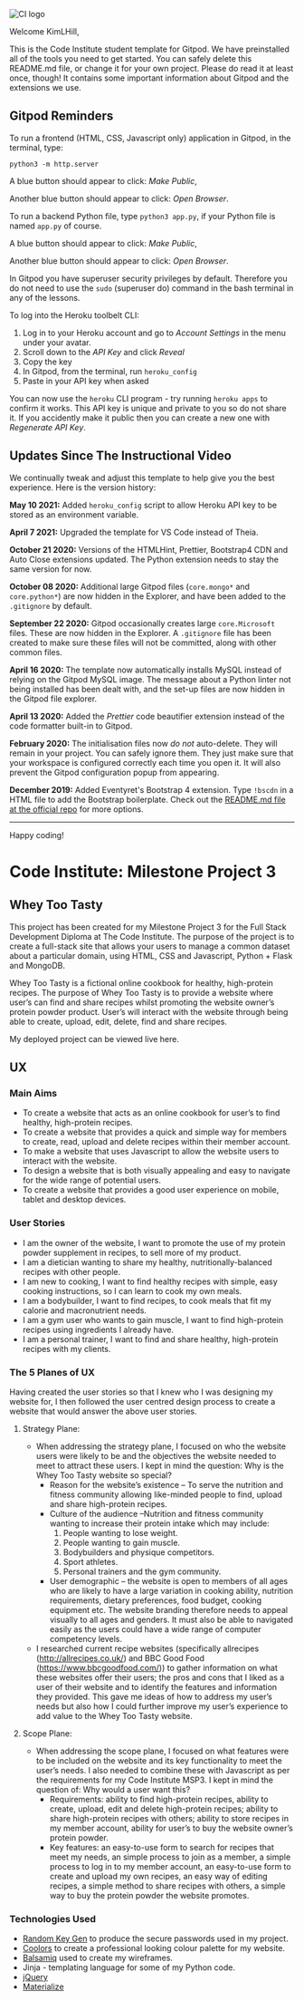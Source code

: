 ![CI logo](https://codeinstitute.s3.amazonaws.com/fullstack/ci_logo_small.png)

Welcome KimLHill,

This is the Code Institute student template for Gitpod. We have preinstalled all of the tools you need to get started. You can safely delete this README.md file, or change it for your own project. Please do read it at least once, though! It contains some important information about Gitpod and the extensions we use.

## Gitpod Reminders

To run a frontend (HTML, CSS, Javascript only) application in Gitpod, in the terminal, type:

`python3 -m http.server`

A blue button should appear to click: _Make Public_,

Another blue button should appear to click: _Open Browser_.

To run a backend Python file, type `python3 app.py`, if your Python file is named `app.py` of course.

A blue button should appear to click: _Make Public_,

Another blue button should appear to click: _Open Browser_.

In Gitpod you have superuser security privileges by default. Therefore you do not need to use the `sudo` (superuser do) command in the bash terminal in any of the lessons.

To log into the Heroku toolbelt CLI:

1. Log in to your Heroku account and go to *Account Settings* in the menu under your avatar.
2. Scroll down to the *API Key* and click *Reveal*
3. Copy the key
4. In Gitpod, from the terminal, run `heroku_config`
5. Paste in your API key when asked

You can now use the `heroku` CLI program - try running `heroku apps` to confirm it works. This API key is unique and private to you so do not share it. If you accidently make it public then you can create a new one with _Regenerate API Key_.

## Updates Since The Instructional Video

We continually tweak and adjust this template to help give you the best experience. Here is the version history:

**May 10 2021:** Added `heroku_config` script to allow Heroku API key to be stored as an environment variable.

**April 7 2021:** Upgraded the template for VS Code instead of Theia.

**October 21 2020:** Versions of the HTMLHint, Prettier, Bootstrap4 CDN and Auto Close extensions updated. The Python extension needs to stay the same version for now.

**October 08 2020:** Additional large Gitpod files (`core.mongo*` and `core.python*`) are now hidden in the Explorer, and have been added to the `.gitignore` by default.

**September 22 2020:** Gitpod occasionally creates large `core.Microsoft` files. These are now hidden in the Explorer. A `.gitignore` file has been created to make sure these files will not be committed, along with other common files.

**April 16 2020:** The template now automatically installs MySQL instead of relying on the Gitpod MySQL image. The message about a Python linter not being installed has been dealt with, and the set-up files are now hidden in the Gitpod file explorer.

**April 13 2020:** Added the _Prettier_ code beautifier extension instead of the code formatter built-in to Gitpod.

**February 2020:** The initialisation files now _do not_ auto-delete. They will remain in your project. You can safely ignore them. They just make sure that your workspace is configured correctly each time you open it. It will also prevent the Gitpod configuration popup from appearing.

**December 2019:** Added Eventyret's Bootstrap 4 extension. Type `!bscdn` in a HTML file to add the Bootstrap boilerplate. Check out the <a href="https://github.com/Eventyret/vscode-bcdn" target="_blank">README.md file at the official repo</a> for more options.

---

Happy coding!




# Code Institute: Milestone Project 3 #

## Whey Too Tasty ##
This project has been created for my Milestone Project 3 for the Full Stack Development Diploma at The Code Institute. The purpose of the project is to create a full-stack site that allows your users to manage a common dataset about a particular domain, using HTML, CSS and Javascript, Python + Flask and MongoDB.

Whey Too Tasty is a fictional online cookbook for healthy, high-protein recipes. The purpose of Whey Too Tasty is to provide a website where user’s can find and share recipes whilst promoting the website owner’s protein powder product. User’s will interact with the website through being able to  create, upload, edit, delete, find and share recipes.

My deployed project can be viewed live here.

## UX ## 

### Main Aims ### 
* To create a website that acts as an online cookbook for user’s to find healthy, high-protein recipes.
* To create a website that provides a quick and simple way for members to create, read, upload and delete recipes within their member account.
* To make a website that uses Javascript to allow the website users to interact with the website.
* To design a website that is both visually appealing and easy to navigate for the wide range of potential users.
* To create a website that provides a good user experience on mobile, tablet and desktop devices.

### User Stories ###
* I am the owner of the website, I want to promote the use of my protein powder supplement in recipes, to sell more of my product.
* I am a dietician wanting to share my healthy, nutritionally-balanced recipes with other people.
* I am new to cooking, I want to find healthy recipes with simple, easy cooking instructions, so I can learn to cook my own meals.
* I am a bodybuilder, I want to find recipes, to cook meals that fit my calorie and macronutrient needs.
* I am a gym user who wants to gain muscle, I want to find high-protein recipes using ingredients I already have.
* I am a personal trainer, I want to find and share healthy, high-protein recipes with my clients.

### The 5 Planes of UX ###
Having created the user stories so that I knew who I was designing my website for, I then followed the user centred design process to create a website that would answer the above user stories.
1.	Strategy Plane:
    * When addressing the strategy plane, I focused on who the website users were likely to be and the objectives the website needed to meet to attract these users. I kept in mind the question: Why is the Whey Too Tasty website so special?
        * Reason for the website’s existence – To serve the nutrition and fitness community allowing like-minded people to find, upload and share high-protein recipes.
        * Culture of the audience –Nutrition and fitness community wanting to increase their protein intake which may include:
            1.	People wanting to lose weight.
            2.	People wanting to gain muscle.
            3.	Bodybuilders and physique competitors.
            4.	Sport athletes.
            5.	Personal trainers and the gym community.
        * User demographic – the website is open to members of all ages who are likely to have a large variation in cooking ability, nutrition requirements, dietary preferences, food budget, cooking equipment etc.  The website branding therefore needs to appeal visually to all ages and genders. It must also be able to navigated easily as the users could have a wide range of computer competency levels.
    * I researched current recipe websites (specifically allrecipes (http://allrecipes.co.uk/) and BBC Good Food (https://www.bbcgoodfood.com/)) to gather information on what these websites offer their users; the pros and cons that I liked as a user of their website and to identify the features and information they provided. This gave me ideas of how to address my user’s needs but also how I could further improve my user’s experience to add value to the Whey Too Tasty website.


2.	Scope Plane:
    * When addressing the scope plane, I focused on what features were to be included on the website and its key functionality to meet the user’s needs. I also needed to combine these with Javascript as per the requirements for my Code Institute MSP3. I kept in mind the question of: Why would a user want this?
	    * Requirements: ability to find high-protein recipes, ability to create, upload, edit and delete high-protein recipes; ability to share high-protein recipes with others; ability to store recipes in my member account, ability for user’s to buy the website owner’s protein powder.
        * Key features: an easy-to-use form to search for recipes that meet my needs, an simple process to join as a member, a simple process to log in to my member account, an easy-to-use form to create and upload my own recipes, an easy way of editing recipes, a simple method to share recipes with others, a simple way to buy the protein powder the website promotes.

### Technologies Used ###
* [Random Key Gen](https://randomkeygen.com/) to produce the secure passwords used in my project.
* [Coolors](https://coolors.co/616163-17bebb-fafaff-db995a-ff9f1c) to create a professional looking colour palette for my website.
* [Balsamiq](https://balsamiq.com/) used to create my wireframes.
* Jinja - templating language for some of my Python code.
* [jQuery](http://code.jquery.com/)
* [Materialize](https://materializecss.com/getting-started.html)
